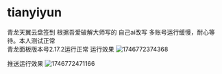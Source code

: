 # tianyiyun
青龙天翼云盘签到 根据吾爱破解大师写的 自己ai改写  多账号运行缓慢，耐心等待。本人测试正常  
青龙面板版本号2.17.2运行正常
运行效果
![1746772374368](https://github.com/user-attachments/assets/ef31a8bc-d966-4b53-9b95-7e51baf7e65e)

推送运行效果 
![1746772471166](https://github.com/user-attachments/assets/eaa14550-1bb5-428c-b6c2-b17ad5af9d24)
